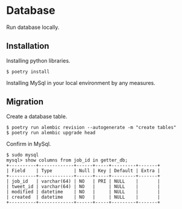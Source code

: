 # Database

Run database locally.

## Installation


Installing python libraries.
```
$ poetry install
```

Installing MySql in your local environment by any measures.

## Migration

Create a database table.
```
$ poetry run alembic revision --autogenerate -m "create tables"
$ poetry run alembic upgrade head
```

Confirm in MySql.
```
$ sudo mysql
mysql> show columns from job_id in getter_db;
+----------+-------------+------+-----+---------+-------+
| Field    | Type        | Null | Key | Default | Extra |
+----------+-------------+------+-----+---------+-------+
| job_id   | varchar(64) | NO   | PRI | NULL    |       |
| tweet_id | varchar(64) | NO   |     | NULL    |       |
| modified | datetime    | NO   |     | NULL    |       |
| created  | datetime    | NO   |     | NULL    |       |
+----------+-------------+------+-----+---------+-------+
```


